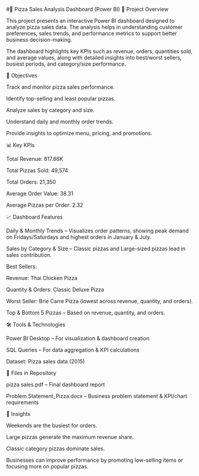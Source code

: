 #🍕 Pizza Sales Analysis Dashboard (Power BI)
📌 Project Overview

This project presents an interactive Power BI dashboard designed to analyze pizza sales data. The analysis helps in understanding customer preferences, sales trends, and performance metrics to support better business decision-making.

The dashboard highlights key KPIs such as revenue, orders, quantities sold, and average values, along with detailed insights into best/worst sellers, busiest periods, and category/size performance.

🎯 Objectives

Track and monitor pizza sales performance.

Identify top-selling and least popular pizzas.

Analyze sales by category and size.

Understand daily and monthly order trends.

Provide insights to optimize menu, pricing, and promotions.

📊 Key KPIs

Total Revenue: 817.86K

Total Pizzas Sold: 49,574

Total Orders: 21,350

Average Order Value: 38.31

Average Pizzas per Order: 2.32

📈 Dashboard Features

Daily & Monthly Trends – Visualizes order patterns, showing peak demand on Fridays/Saturdays and highest orders in January & July.

Sales by Category & Size – Classic pizzas and Large-sized pizzas lead in sales contribution.

Best Sellers:

Revenue: Thai Chicken Pizza

Quantity & Orders: Classic Deluxe Pizza

Worst Seller: Brie Carre Pizza (lowest across revenue, quantity, and orders).

Top & Bottom 5 Pizzas – Based on revenue, quantity, and orders.

🛠️ Tools & Technologies

Power BI Desktop – For visualization & dashboard creation

SQL Queries – For data aggregation & KPI calculations

Dataset: Pizza sales data (2015)

📂 Files in Repository

pizza sales.pdf – Final dashboard report

Problem Statement_Pizza.docx – Business problem statement & KPI/chart requirements

🚀 Insights

Weekends are the busiest for orders.

Large pizzas generate the maximum revenue share.

Classic category pizzas dominate sales.

Businesses can improve performance by promoting low-selling items or focusing more on popular pizzas.
